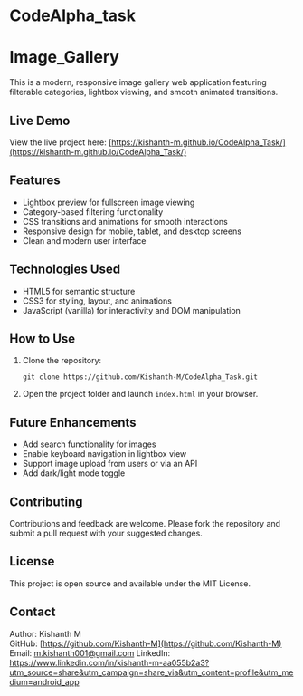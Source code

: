 # CodeAlpha_task

# Image_Gallery

This is a modern, responsive image gallery web application featuring filterable categories, lightbox viewing, and smooth animated transitions.

## Live Demo

View the live project here: [https://kishanth-m.github.io/CodeAlpha_Task/](https://kishanth-m.github.io/CodeAlpha_Task/)

## Features

- Lightbox preview for fullscreen image viewing
- Category-based filtering functionality
- CSS transitions and animations for smooth interactions
- Responsive design for mobile, tablet, and desktop screens
- Clean and modern user interface

## Technologies Used

- HTML5 for semantic structure
- CSS3 for styling, layout, and animations
- JavaScript (vanilla) for interactivity and DOM manipulation

## How to Use

1. Clone the repository:
   ```
   git clone https://github.com/Kishanth-M/CodeAlpha_Task.git
   ```

2. Open the project folder and launch `index.html` in your browser.

## Future Enhancements

- Add search functionality for images
- Enable keyboard navigation in lightbox view
- Support image upload from users or via an API
- Add dark/light mode toggle

## Contributing

Contributions and feedback are welcome. Please fork the repository and submit a pull request with your suggested changes.

## License

This project is open source and available under the MIT License.

## Contact

Author: Kishanth M  
GitHub: [https://github.com/Kishanth-M](https://github.com/Kishanth-M)  
Email: m.kishanth001@gmail.com
LinkedIn: https://www.linkedin.com/in/kishanth-m-aa055b2a3?utm_source=share&utm_campaign=share_via&utm_content=profile&utm_medium=android_app
